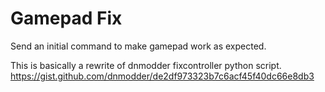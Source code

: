 # Gamepad Fix

Send an initial command to make gamepad work as expected.

This is basically a rewrite of dnmodder fixcontroller python script.
https://gist.github.com/dnmodder/de2df973323b7c6acf45f40dc66e8db3

